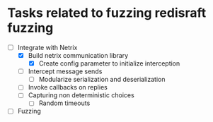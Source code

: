 # Tasks related to fuzzing redisraft fuzzing

- [ ] Integrate with Netrix
  - [x] Build netrix communication library
    - [x] Create config parameter to initialize interception
  - [ ] Intercept message sends
    - [ ] Modularize serialization and deserialization
  - [ ] Invoke callbacks on replies
  - [ ] Capturing non deterministic choices
    - [ ] Random timeouts
- [ ] Fuzzing
